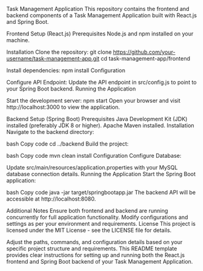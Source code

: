 Task Management Application
This repository contains the frontend and backend components of a Task Management Application built with React.js and Spring Boot.

Frontend Setup (React.js)
Prerequisites
Node.js and npm installed on your machine.

Installation
Clone the repository:
git clone https://github.com/your-username/task-management-app.git
cd task-management-app/frontend


Install dependencies:
npm install
Configuration


Configure API Endpoint:
Update the API endpoint in src/config.js to point to your Spring Boot backend.
Running the Application


Start the development server:
npm start
Open your browser and visit http://localhost:3000 to view the application.

Backend Setup (Spring Boot)
Prerequisites
Java Development Kit (JDK) installed (preferably JDK 8 or higher).
Apache Maven installed.
Installation
Navigate to the backend directory:

bash
Copy code
cd ../backend
Build the project:

bash
Copy code
mvn clean install
Configuration
Configure Database:

Update src/main/resources/application.properties with your MySQL database connection details.
Running the Application
Start the Spring Boot application:

bash
Copy code
java -jar target/springbootapp.jar
The backend API will be accessible at http://localhost:8080.

Additional Notes
Ensure both frontend and backend are running concurrently for full application functionality.
Modify configurations and settings as per your environment and requirements.
License
This project is licensed under the MIT License - see the LICENSE file for details.

Adjust the paths, commands, and configuration details based on your specific project structure and requirements. This README template provides clear instructions for setting up and running both the React.js frontend and Spring Boot backend of your Task Management Application.







